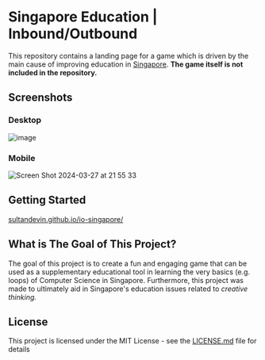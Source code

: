 # Singapore Education | Inbound/Outbound
This repository contains a landing page for a game which is driven by the main cause of improving education in [Singapore](https://en.wikipedia.org/wiki/Singapore). **The game itself is not included in the repository.**

## Screenshots
### Desktop
![image](https://github.com/sultandevin/io-singapore/assets/108273639/27408cac-ab61-4c09-8d8e-cf8b2e9cfed0)

### Mobile
![Screen Shot 2024-03-27 at 21 55 33](https://github.com/sultandevin/io-singapore/assets/108273639/fb84218f-6666-46a6-9354-368c5191cfe4)


## Getting Started
[sultandevin.github.io/io-singapore/](https://sultandevin.github.io/io-singapore)

## What is The Goal of This Project?
The goal of this project is to create a fun and engaging game that can be used as a supplementary educational tool in learning the very basics (e.g. loops) of Computer Science in Singapore. Furthermore, this project was made to ultimately aid in Singapore's education issues related to _creative thinking._

## License
This project is licensed under the MIT License - see the [LICENSE.md](LICENSE) file for details
